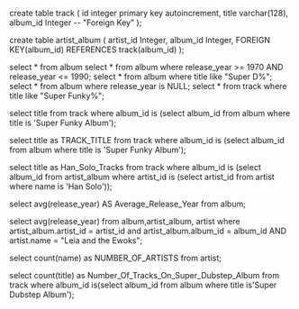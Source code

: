create table track (
    id integer primary key autoincrement,
    title varchar(128),
    album_id Integer -- "Foreign Key"
);

create table artist_album (
    artist_id Integer,
    album_id Integer,
    FOREIGN KEY(album_id) REFERENCES track(album_id)
);

<!-- 
create table album (
    title varchar(128),
    release_year Integer
); -->

<!-- create table artist (
    name varchar(128)
); -->



select * from album
select * from album where release_year >= 1970 AND release_year <= 1990;
select * from album where title like "Super D%";
select * from album where release_year is NULL;
select * from track where title like "Super Funky%";

<!-- select 2 -->
select title from track  where album_id is (select album_id from album where title is 'Super Funky Album');

select title as TRACK_TITLE from track  where album_id is (select album_id from album where title is 'Super Funky Album');

select title as Han_Solo_Tracks from track where album_id is (select album_id from artist_album where artist_id is (select artist_id from artist where name is 'Han Solo'));

select avg(release_year) AS Average_Release_Year from album;

select avg(release_year) from album,artist_album, artist where artist_album.artist_id = artist_id and artist_album.album_id = album_id AND artist.name = "Leia and the Ewoks";

select count(name) as NUMBER_OF_ARTISTS from artist;

select count(title) as Number_Of_Tracks_On_Super_Dubstep_Album from track where album_id is(select album_id from album where title is'Super Dubstep Album');
